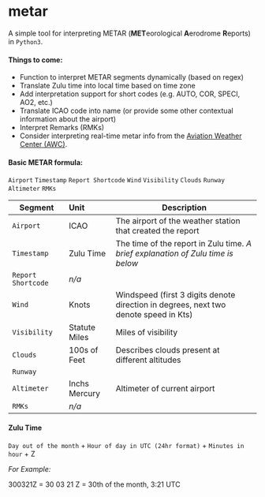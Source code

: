 # metar
A simple tool for interpreting METAR (**MET**eorological **A**erodrome **R**eports) in `Python3`.

#### Things to come:
* Function to interpret METAR segments dynamically (based on regex)
* Translate Zulu time into local time based on time zone
* Add interpretation support for short codes (e.g. AUTO, COR, SPECI, AO2, etc.)
* Translate ICAO code into name (or provide some other contextual information about the airport)
* Interpret Remarks (RMKs)
* Consider interpreting real-time metar info from the [Aviation Weather Center (AWC)](https://www.aviationweather.gov/metar).


#### Basic METAR formula:

`Airport` `Timestamp` `Report Shortcode` `Wind` `Visibility` `Clouds` `Runway` `Altimeter` `RMKs`

|Segment           |Unit          |Description
|------------------|:-------------|-----------
|`Airport`         |ICAO          |The airport of the weather station that created the report
|`Timestamp`       |Zulu Time     |The time of the report in Zulu time. _A brief explanation of Zulu time is below_
|`Report Shortcode`|_n/a_         |
|`Wind`            |Knots         |Windspeed (first 3 digits denote direction in degrees, next two denote speed in Kts)
|`Visibility`      |Statute Miles |Miles of visibility
|`Clouds`          |100s of Feet  |Describes clouds present at different altitudes
|`Runway`          |              |
|`Altimeter`       |Inchs Mercury |Altimeter of current airport
|`RMKs`            |_n/a_         |



#### Zulu Time

`Day out of the month` + `Hour of day in UTC (24hr format)` + `Minutes in hour` + Z

_For Example:_

300321Z = 30 03 21 Z = 30th of the month, 3:21 UTC
